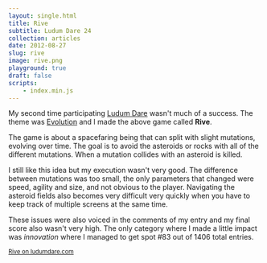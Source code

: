 ```yaml
---
layout: single.html
title: Rive
subtitle: Ludum Dare 24
collection: articles
date: 2012-08-27
slug: rive
image: rive.png
playground: true
draft: false
scripts:
	- index.min.js
---
```


My second time participating [Ludum Dare](http://www.ludumdare.com/compo) wasn't much of a success. The theme was [Evolution](http://ludumdare.com/compo/ludum-dare-24/?action=preview) and I made the above game called __Rive__.

The game is about a spacefaring being that can split with slight mutations, evolving over time. The goal is to avoid the asteroids or rocks with all of the different mutations. When a mutation collides with an asteroid is killed.

I still like this idea but my execution wasn't very good. The difference between mutations was too small, the only parameters that changed were speed, agility and size, and not obvious to the player. Navigating the asteroid fields also becomes very difficult very quickly when you have to keep track of multiple screens at the same time.

These issues were also voiced in the comments of my entry and my final score also wasn't very high. The only category where I made a little impact was _innovation_ where I managed to get spot #83 out of 1406 total entries.

<small>[Rive on ludumdare.com](http://ludumdare.com/compo/ludum-dare-24/?action=preview&uid=7326)<small>